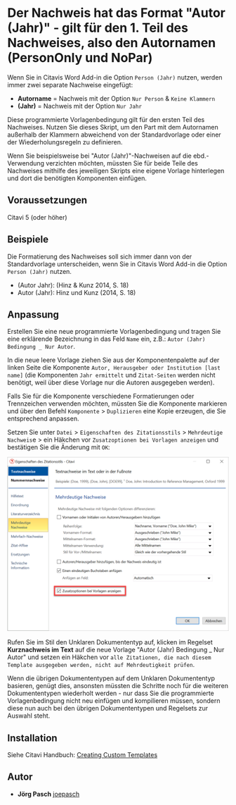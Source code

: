 # Der Nachweis hat das Format "Autor (Jahr)" - gilt für den 1. Teil des Nachweises, also den Autornamen (PersonOnly und NoPar)

Wenn Sie in Citavis Word Add-in die Option `Person (Jahr)` nutzen, werden immer zwei separate Nachweise eingefügt:
- **Autorname** = Nachweis mit der Option `Nur Person` & `Keine Klammern`
- **(Jahr)** = Nachweis mit der Option `Nur Jahr`

Diese programmierte Vorlagenbedingung gilt für den ersten Teil des Nachweises. Nutzen Sie dieses Skript, um den Part mit dem Autornamen außerhalb der Klammern abweichend von der Standardvorlage oder einer der Wiederholungsregeln zu definieren.

Wenn Sie beispielsweise bei "Autor (Jahr)"-Nachweisen auf die ebd.-Verwendung verzichten möchten, müssten Sie für beide Teile des Nachweises mithilfe des jeweiligen Skripts eine eigene Vorlage hinterlegen und dort die benötigten Komponenten einfügen.

## Voraussetzungen
Citavi 5 (oder höher)

## Beispiele
Die Formatierung des Nachweises soll sich immer dann von der Standardvorlage unterscheiden, wenn Sie in Citavis Word Add-in die Option `Person (Jahr)` nutzen.
- (Autor Jahr): (Hinz & Kunz 2014, S. 18)
- Autor (Jahr): Hinz und Kunz (2014, S. 18)

## Anpassung
Erstellen Sie eine neue programmierte Vorlagenbedingung und tragen Sie eine erklärende Bezeichnung in das Feld `Name` ein, z.B.: `Autor (Jahr) Bedingung _ Nur Autor`.

In die neue leere Vorlage ziehen Sie aus der Komponentenpalette auf der linken Seite die Komponente `Autor, Herausgeber oder Institution [last name]` (die Komponenten `Jahr ermittelt` und `Zitat-Seiten` werden nicht benötigt, weil über diese Vorlage nur die Autoren ausgegeben werden).

Falls Sie für die Komponente verschiedene Formatierungen oder Trennzeichen verwenden möchten, müssten Sie die Komponente markieren und über den Befehl `Komponente` > `Duplizieren` eine Kopie erzeugen, die Sie entsprechend anpassen.

Setzen Sie unter `Datei` > `Eigenschaften des Zitationsstils` > `Mehrdeutige Nachweis`e > ein Häkchen vor `Zusatzoptionen bei Vorlagen anzeigen` und bestätigen Sie die Änderung mit `OK`:

<img src="https://github.com/Citavi/C6-Citation-Style-Scripts/blob/master/Templates/TXY020%20Citation%20has%20the%20format%20Author%20(Year)%20-%20first%20part%20of%20the%20citation%20(PersonOnly%20and%20NoPar)/Zitationsstil-Eigenschaften%20-%20Mehrdeutige%20Nachweise%20-%20Zusatzoptionen%20bei%20Vorlagen%20anzeigen.png" width="600">

Rufen Sie im Stil den Unklaren Dokumententyp auf, klicken im Regelset **Kurznachweis im Text** auf die neue Vorlage "Autor (Jahr) Bedingung _ Nur Autor" und setzen ein Häkchen vor `alle Zitationen, die nach diesem Template ausgegeben werden, nicht auf Mehrdeutigkeit prüfen`.

Wenn die übrigen Dokumententypen auf dem Unklaren Dokumententyp basieren, genügt dies, ansonsten müssten die Schritte noch für die weiteren Dokumententypen wiederholt werden - nur dass Sie die programmierte Vorlagenbedingung nicht neu einfügen und kompilieren müssen, sondern diese nun auch bei den übrigen Dokumententypen und Regelsets zur Auswahl steht.

## Installation
Siehe Citavi Handbuch: [Creating Custom Templates](http://www.citavi.com/creating_custom_templates)

## Autor
* **Jörg Pasch** [joepasch](https://github.com/joepasch)
